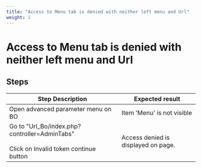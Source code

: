 ```yaml
---
title: "Access to Menu tab is denied with neither left menu and Url"
weight: 1
---
```


# Access to Menu tab is denied with neither left menu and Url
## Steps
| Step Description | Expected result |
| ----- | ----- |
| Open advanced parameter menu on BO | Item 'Menu' is not visible |
| Go to "Url_Bo/index.php?controller=AdminTabs"<br><br>Click on Invalid token continue button | Access denied is displayed on page. |
